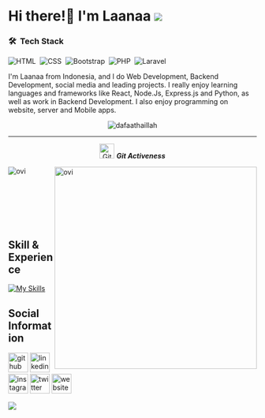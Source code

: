 # Hi there!👋 I'm Laanaa ![](https://komarev.com/ghpvc/?username=dafaathaillah&color=4c71f2)

### 🛠 &nbsp;Tech Stack
![HTML](https://img.shields.io/badge/-HTML-05122A?style=flat&logo=HTML5)&nbsp;
![CSS](https://img.shields.io/badge/-CSS-05122A?style=flat&logo=CSS3&logoColor=1572B6)&nbsp;
![Bootstrap](https://img.shields.io/badge/-Bootstrap-05122A?style=flat&logo=bootstrap&logoColor=563D7C)&nbsp;
![PHP](https://img.shields.io/badge/-PHP-05122A?style=flat&logo=PHP)&nbsp;
![Laravel](https://img.shields.io/badge/-Laravel-05122A?style=flat&logo=laravel)&nbsp;

I'm Laanaa from Indonesia, and I do Web Development, Backend Development, social media and leading projects. I really enjoy learning languages and frameworks like React, Node.Js, Express.js and Python, as well as work in Backend Development. I also enjoy programming on website, server and Mobile apps.

<p align="center"><img src="https://github-readme-streak-stats.herokuapp.com/?user=Laanaa&theme=algolia" alt="dafaathaillah"  /></p>
<hr>
<p align="center">
 <img src="https://media.giphy.com/media/W5eoZHPpUx9sapR0eu/giphy.gif" width="30px" alt="Git"/>&nbsp;<i><b>Git Activeness</b></i></p> 
<p><img align="left" src="https://github-readme-stats.vercel.app/api/top-langs?username=Laanaa&show_icons=true&locale=en&layout=compact&theme=chartreuse-dark" alt="ovi" /></p>
<p>&nbsp;<img align="right" src="https://github-readme-stats.vercel.app/api?username=Laanaa&show_icons=true&locale=en&theme=chartreuse-dark" alt="ovi" width="410" /></p><br><br><br><br><br>


## Skill & Experience
[![My Skills](https://skillicons.dev/icons?i=js,html,css,php,react,java,nodejs,laravel,mysql,postgres,docker,androidstudio,bootstrap,cpp,vscode,py&theme=light&perline=8)](https://skillicons.dev)

## Social Information

[<img src='https://cdn.jsdelivr.net/npm/simple-icons@3.0.1/icons/github.svg' alt='github' height='40'>](https://github.com/https://github.com/Laanaa)  [<img src='https://cdn.jsdelivr.net/npm/simple-icons@3.0.1/icons/linkedin.svg' alt='linkedin' height='40'>](https://www.linkedin.com/in/https://www.linkedin.com/in/maulana-malik-ibrahim-15b210235/)  [<img src='https://cdn.jsdelivr.net/npm/simple-icons@3.0.1/icons/instagram.svg' alt='instagram' height='40'>](https://www.instagram.com/https://www.instagram.com/maulmalk//)  [<img src='https://cdn.jsdelivr.net/npm/simple-icons@3.0.1/icons/twitter.svg' alt='twitter' height='40'>](https://twitter.com/https://twitter.com/_lanaana?t=ToQwy2P_vzTd75YrAzsPYw&s=08)  [<img src='https://cdn.jsdelivr.net/npm/simple-icons@3.0.1/icons/icloud.svg' alt='website' height='40'>](https://laanaa.showwcase.com/)  

<p align="left">
<a href="mailto:maulanamalik156357n@gmail.com"><img src="https://img.shields.io/badge/-maulanamalik156357n@gmail.com-D14836?style=flat&logo=Gmail&logoColor=white"/></a>
</p>
<!--
**Laanaa/Laanaa** is a ✨ _special_ ✨ repository because its `README.md` (this file) appears on your GitHub profile.

Here are some ideas to get you started:

- 🔭 I’m currently working on ...
- 🌱 I’m currently learning ...
- 👯 I’m looking to collaborate on ...
- 🤔 I’m looking for help with ...
- 💬 Ask me about ...
- 📫 How to reach me: ...
- 😄 Pronouns: ...
- ⚡ Fun fact: ...
-->
